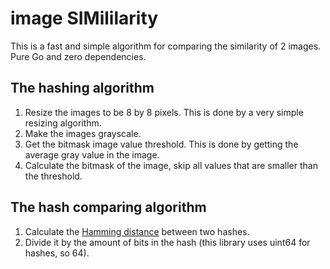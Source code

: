 # image SIMililarity

This is a fast and simple algorithm for comparing the similarity of 2 images. Pure Go and zero dependencies.

## The hashing algorithm

1. Resize the images to be 8 by 8 pixels. This is done by a very simple resizing algorithm.
2. Make the images grayscale.
3. Get the bitmask image value threshold. This is done by getting the average gray value in the image.
4. Calculate the bitmask of the image, skip all values that are smaller than the threshold.

## The hash comparing algorithm

1. Calculate the [Hamming distance](https://en.wikipedia.org/wiki/Hamming_distance) between two hashes.
2. Divide it by the amount of bits in the hash (this library uses uint64 for hashes, so 64).